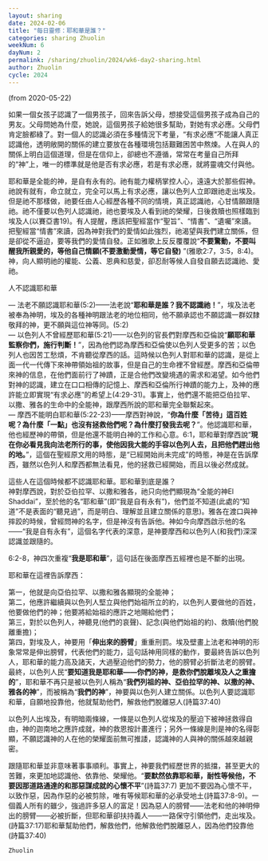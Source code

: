 ```yaml
---
layout: sharing
date: 2024-02-06
title: "每日靈修：耶和華是誰？"
categories: sharing Zhuolin
weekNum: 6
dayNum: 2
permalink: /sharing/zhuolin/2024/wk6-day2-sharing.html
author: Zhuolin
cycle: 2024
---
```

(from 2020-05-22)

如果一個女孩子認識了一個男孩子，回來告訴父母，想接受這個男孩子成為自己的男友。父母問她為什麼，她說，這個男孩子給她很多幫助，對她有求必應。父母們肯定臉都綠了。對一個人的認識必須在多種情況下考量，“有求必應”不能讓人真正認識他，透明敞開的關係的建立要放在各種環境包括艱難困苦中熬煉。人在與人的關係上明白這個道理，但是在信仰上，卻總也不遵循，常常在考量自己所拜的“神”上，唯一的標準就是他是否有求必應，若是有求必應，就將靈魂交付與他。  

耶和華是全能的神，是自有永有的。祂有能力權柄掌控人心，遠遠大於那些假神。祂說有就有，命立就立，完全可以馬上有求必應，讓以色列人立即跟祂走出埃及。但是祂不那樣做，祂要任由人心經歷各種不同的情境，真正認識祂，心甘情願跟隨祂。祂不僅要以色列人認識祂，祂也要埃及人看到祂的榮耀，日後救贖也照樣臨到埃及人(以賽亞書19)。有人提醒，應該把聖經當作“聖旨”、“情書”、“遺囑”來讀。把聖經當“情書”來讀，因為神對我們的愛情如此強烈，祂渴望與我們建立關係，但是卻從不逼迫，要等我們的愛情自發。正如雅歌上反反覆覆說“**不要驚動，不要叫醒我所親愛的，等他自己情願(不要激動愛情，等它自發)** ”(雅歌2:7，3:5，8:4)。神，向人顯明祂的權能、公義、恩典和慈愛，卻忍耐等候人自發自願去認識祂、愛祂。  

人不認識耶和華  

— 法老不願認識耶和華(5:2)——法老說“**耶和華是誰？我不認識祂！**”，埃及法老被奉為神明，埃及的各種神明跟法老的地位相同，他不願承認也不願認識一群奴隸敬拜的神，更不願與這位神等同。(5:2)  
— 以色列人不曾經歷耶和華(5:21)——以色列的官長們對摩西和亞倫說“**願耶和華監察你們，施行判斷！**”，因為他們認為摩西和亞倫使以色列人受更多的苦；以色列人也因苦工愁煩，不肯聽從摩西的話。這時候以色列人對耶和華的認識，是從上面一代一代傳下來神帶領始祖的故事，但是自己的生命裡不曾經歷。摩西和亞倫帶來神的信息，在他們面前行了神蹟，正是合他們改變境遇的需求和渴望。如今他們對神的認識，建立在口口相傳的記憶上、摩西和亞倫所行神蹟的能力上，及神的應許能立即實現“有求必應”的希望上(4:29-31)。事實上，他們還不能把亞伯拉罕、以撒、雅各的生命中的全能神，跟摩西所說的耶和華完全聯繫起來。  
— 摩西不能明白耶和華(5:22-23)——摩西對神說，“**你為什麼「苦待」這百姓呢？為什麼「一點」也沒有拯救他們呢？為什麼打發我去呢？**”。他認識耶和華，他也經歷神的帶領，但是他還不能明白神的工作和心意。6:1，耶和華對摩西說“**現在你必看見我向法老所行的事，使他因我大能的手容以色列人去，且把他們趕出他的地。**”，這個在聖經原文用的時態，是“已經開始尚未完成”的時態，神是在告訴摩西，雖然以色列人和摩西都無法看見，他的拯救已經開始，而且以後必然成就。  

這些人在這個時候都不認識耶和華。耶和華到底是誰？  
神對摩西說，對於亞伯拉罕、以撒和雅各，祂只向他們顯現為“全能的神El Shaddai”，至於他的名“耶和華”(即“我是自有永有”)，他們並不知道(此處的“知道”不是表面的“聽見過”，而是明白、理解並且建立關係的意思)。雅各在渡口與神摔跤的時候，曾經問神的名字，但是神沒有告訴他。神如今向摩西啟示他的名——“我是自有永有”，這個名字代表的深意，是神要摩西和以色列人(和我們)深深認識並跟隨的。  

6:2-8，神四次重複“**我是耶和華**”，這句話在後面摩西五經裡也是不斷的出現。  

耶和華在這裡告訴摩西：  

第一，他就是向亞伯拉罕、以撒和雅各顯現的全能神；  
第二，他應許繼續與以色列人堅立與他們始祖所立的約，以色列人要做他的百姓，他要做他們的神；他要將給始祖的應許之地賜給他們；  
第三，對於以色列人，神聽見(他們的哀聲)、記念(與他們始祖的約)、救贖(他們脫離重擔)；  
第四，對埃及人，神要用「**伸出來的膀臂**」重重刑罰。埃及壁畫上法老和神明的形象常常是伸出膀臂，代表他們的能力，這句話神用同樣的動作，要最終告訴以色列人，耶和華的能力高及諸天，大過壓迫他們的勢力，他的膀臂必折斷法老的膀臂。  
最終，以色列人民“**要知道我是耶和華——你們的神，是救你們脫離埃及人之重擔的**”，耶和華不再只是被以色列人稱為“**我們列祖的神、亞伯拉罕的神、以撒的神、雅各的神**”，而被稱為“**我們的神**”，神要與以色列人建立關係。以色列人要認識耶和華，自願地投靠他，他就幫助他們，解救他們脫離惡人(詩篇37:40)  

以色列人出埃及，有明暗兩條線，一條是以色列人從埃及的壓迫下被神拯救得自由，神的迦南地之應許成就，神的救恩按計畫進行；另外一條線是則是神的名得彰顯，不願認識神的人在他的榮耀面前無可推諉，認識神的人與神的關係越來越親密。  

跟隨耶和華並非意味著事事順利。事實上，神要我們經歷世界的抵擋，甚至更大的苦難，來更加地認識他、依靠他、榮耀他。“**要默然依靠耶和華，耐性等候他，不要因那道路通達的和那惡謀成就的心懷不平**”(詩篇37:7) 更加不要因為心懷不平，以致作惡，因為作惡的必被剪除，唯有等候耶和華的必承受地土(詩篇37:8-9)。一個義人所有的雖少，強過許多惡人的富足！因為惡人的膀臂——法老和他的神明伸出的膀臂——必被折斷，但耶和華卻扶持義人——一路保守引領他們，走出埃及。(詩篇37:17)耶和華幫助他們，解救他們，他解救他們脫離惡人，因為他們投靠他(詩篇37:40)  

`Zhuolin`  
